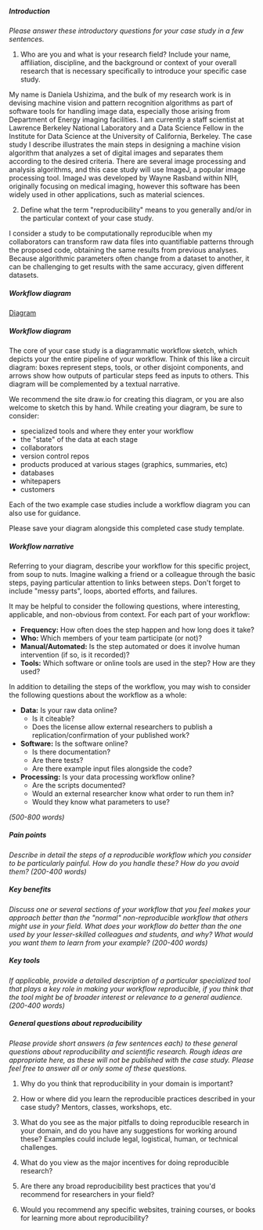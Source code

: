 ##### Introduction
*Please answer these introductory questions for your case study in a few sentences.*

1) Who are you and what is your research field? Include your name, affiliation, discipline, and the background or context of your overall research that is necessary specifically to introduce your specific case study.

My name is Daniela Ushizima, and the bulk of my research work is in devising machine vision and pattern recognition algorithms as part of software tools for handling image data, especially those arising from Department of Energy imaging facilities. I am currently a staff scientist at Lawrence Berkeley National Laboratory and a Data Science Fellow in the Institute for Data Science at the University of California, Berkeley. 
The case study I describe illustrates the main steps in designing a machine vision algorithm that analyzes a set of digital images and separates them according to the desired criteria. There are several image processing and analysis algorithms, and this case study will use ImageJ, a popular image processing tool. ImageJ was developed by Wayne Rasband within NIH, originally focusing on medical imaging, however this software has been widely used in other applications, such as material sciences. 

2) Define what the term "reproducibility" means to you generally and/or in the particular context of your case study.

I consider a study to be computationally reproducible when my collaborators can transform raw data files into quantifiable patterns through the proposed code, obtaining the same results from previous analyses. Because algorithmic parameters often change from a dataset to another, it can be challenging to get results with the same accuracy, given different datasets.

##### Workflow diagram

[Diagram](dushizima.pdf)

##### Workflow diagram

The core of your case study is a diagrammatic workflow sketch, which depicts your the entire pipeline of your workflow. Think of this like a circuit diagram: boxes represent steps, tools, or other disjoint components, and arrows show how outputs of particular steps feed as inputs to others. This diagram will be complemented by a textual narrative.

We recommend the site draw.io for creating this diagram, or you are also welcome to sketch this by hand. While creating your diagram, be sure to consider:

* specialized tools and where they enter your workflow
* the "state" of the data at each stage
* collaborators
* version control repos
* products produced at various stages (graphics, summaries, etc)
* databases
* whitepapers
* customers

Each of the two example case studies include a workflow diagram you can also use for guidance.

Please save your diagram alongside this completed case study template.

##### Workflow narrative

Referring to your diagram, describe your workflow for this specific project, from soup to nuts. Imagine walking a friend or a colleague through the basic steps, paying particular attention to links between steps. Don't forget to include "messy parts", loops, aborted efforts, and failures.

It may be helpful to consider the following questions, where interesting, applicable, and non-obvious from context. For each part of your workflow:

* **Frequency:** How often does the step happen and how long does it take?
* **Who:** Which members of your team participate (or not)?
* **Manual/Automated:** Is the step automated or does it involve human intervention (if so, is it recorded)?
* **Tools:** Which software or online tools are used in the step? How are they used?

In addition to detailing the steps of the workflow, you may wish to consider the following questions about the workflow as a whole:

* **Data:** Is your raw data online?
   * Is it citeable?
   * Does the license allow external researchers to publish a replication/confirmation of your published work?
* **Software:** Is the software online?
   * Is there documentation?
   * Are there tests?
   * Are there example input files alongside the code?
* **Processing:** Is your data processing workflow online?
   * Are the scripts documented?
   * Would an external researcher know what order to run them in?
   * Would they know what parameters to use?

*(500-800 words)*

##### Pain points
*Describe in detail the steps of a reproducible workflow which you consider to be particularly painful. How do you handle these? How do you avoid them? (200-400 words)*

##### Key benefits
*Discuss one or several sections of your workflow that you feel makes your approach better than the "normal" non-reproducible workflow that others might use in your field. What does your workflow do better than the one used by your lesser-skilled colleagues and students, and why? What would you want them to learn from your example? (200-400 words)*

##### Key tools
*If applicable, provide a detailed description of a particular specialized tool that plays a key role in making your workflow reproducible, if you think that the tool might be of broader interest or relevance to a general audience. (200-400 words)*

##### General questions about reproducibility

*Please provide short answers (a few sentences each) to these general questions about reproducibility and scientific research. Rough ideas are appropriate here, as these will not be published with the case study. Please feel free to answer all or only some of these questions.*

1) Why do you think that reproducibility in your domain is important?

2) How or where did you learn the reproducible practices described in your case study? Mentors, classes, workshops, etc.

3) What do you see as the major pitfalls to doing reproducible research in your domain, and do you have any suggestions for working around these? Examples could include legal, logistical, human, or technical challenges.

4) What do you view as the major incentives for doing reproducible research?

5) Are there any broad reproducibility best practices that you'd recommend for researchers in your field?

6) Would you recommend any specific websites, training courses, or books for learning more about reproducibility?
